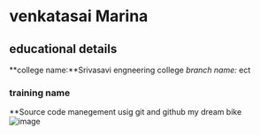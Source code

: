 # venkatasai Marina
## educational details 
**college name:**Srivasavi engneering college
*branch name:* ect
### training name
**Source code manegement usig git and github
my dream bike                                                                                                                                                               
![image](https://images.moneycontrol.com/static-mcnews/2018/12/Yamaha_RX_100.jpg)
